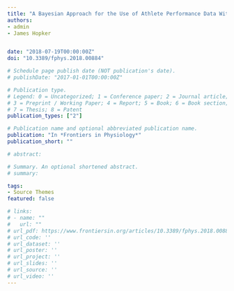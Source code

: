 ```yaml
---
title: "A Bayesian Approach for the Use of Athlete Performance Data Within Anti-doping"
authors:
- admin
- James Hopker


date: "2018-07-19T00:00:00Z"
doi: "10.3389/fphys.2018.00884"

# Schedule page publish date (NOT publication's date).
# publishDate: "2017-01-01T00:00:00Z"

# Publication type.
# Legend: 0 = Uncategorized; 1 = Conference paper; 2 = Journal article;
# 3 = Preprint / Working Paper; 4 = Report; 5 = Book; 6 = Book section;
# 7 = Thesis; 8 = Patent
publication_types: ["2"]

# Publication name and optional abbreviated publication name.
publication: "In *Frontiers in Physiology*"
publication_short: ""

# abstract: 

# Summary. An optional shortened abstract.
# summary: 

tags:
- Source Themes
featured: false

# links:
# - name: ""
#   url: ""
# url_pdf: https://www.frontiersin.org/articles/10.3389/fphys.2018.00884/full
# url_code: ''
# url_dataset: ''
# url_poster: ''
# url_project: ''
# url_slides: ''
# url_source: ''
# url_video: ''
---
```






